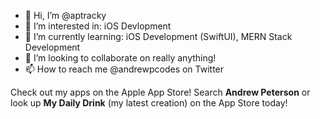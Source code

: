 - 👋 Hi, I’m @aptracky
- 👀 I’m interested in: iOS Devlopment
- 🌱 I’m currently learning: iOS Development (SwiftUI), MERN Stack Development
- 💞️ I’m looking to collaborate on really anything!
- 📫 How to reach me @andrewpcodes on Twitter

Check out my apps on the Apple App Store! Search **Andrew Peterson** or look up **My Daily Drink** (my latest creation) on the App Store today!

